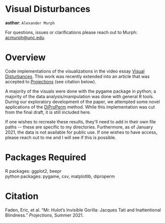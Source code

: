 Visual Disturbances
============

**author**: `Alexander Murph`

For questions, issues or clarifications please reach out to Murph:
acmurph@unc.edu.

Overview
========

Code implementations of the visualizations in the video essay [Visual Disturbances](http://mediacommons.org/intransition/visual-disturbances).  This work was recently extended into an article that was accepted to [Projections](https://www.berghahnjournals.com/view/journals/projections/projections-overview.xml) (see citation below).

A majority of the visuals were done with the pygame package in python; a majority of the data analysis/manipulation was done with general R tools.  During our exploratory development of the paper, we attempted some novel applications of the [DiProPerm](https://pypi.org/project/diproperm/) method.  While this implementation was cut from the final draft, it is still included here.

If one wishes to recreate these results, they'll need to add in their own file paths -- these are specific to my directories.  Furthermore, as of January 2021, the data is not available for public use.  If one wishes to have access, please reach out to me and I will see if this is possible.

Packages Required
============

R packages: ggplot2, beepr <br>
python packages: pygame, csv, matplotlib, diproperm

Citation
============
Faden, Eric, et al. “Mr. Hulot’s Invisible Gorilla: Jacques Tati and Inattentional Blindness.” <em>Projections</em>, Summer 2021. 


